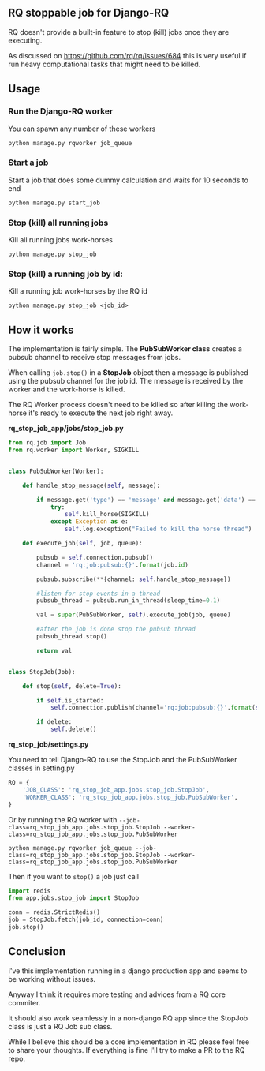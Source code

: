 ## RQ stoppable job for Django-RQ

RQ doesn't provide a built-in feature to stop (kill) jobs once they are executing.

As discussed on https://github.com/rq/rq/issues/684 this is very useful if run heavy computational tasks that might need to be killed.


## Usage

### Run the Django-RQ worker

You can spawn any number of these workers

```
python manage.py rqworker job_queue
```

### Start a job

Start a job that does some dummy calculation and waits for 10 seconds to end

```
python manage.py start_job
```

### Stop (kill) all running jobs

Kill all running jobs work-horses

```
python manage.py stop_job
```

### Stop (kill) a running job by id:

Kill a running job work-horses by the RQ id

```
python manage.py stop_job <job_id>
```

## How it works

The implementation is fairly simple. The **PubSubWorker class** creates a pubsub channel to receive stop messages from jobs.

When calling ```job.stop()``` in a **StopJob** object then a message is published using the pubsub channel for the job id. The message is received by the worker and the work-horse is killed.

The RQ Worker process doesn't need to be killed so after killing the work-horse it's ready to execute the next job right away.

**rq_stop_job_app/jobs/stop_job.py**

```python
from rq.job import Job
from rq.worker import Worker, SIGKILL


class PubSubWorker(Worker):

    def handle_stop_message(self, message):

        if message.get('type') == 'message' and message.get('data') == b'stop' and self.horse_pid:
            try:
                self.kill_horse(SIGKILL)
            except Exception as e:
                self.log.exception("Failed to kill the horse thread")

    def execute_job(self, job, queue):

        pubsub = self.connection.pubsub()
        channel = 'rq:job:pubsub:{}'.format(job.id)

        pubsub.subscribe(**{channel: self.handle_stop_message})

        #listen for stop events in a thread
        pubsub_thread = pubsub.run_in_thread(sleep_time=0.1)

        val = super(PubSubWorker, self).execute_job(job, queue)

        #after the job is done stop the pubsub thread
        pubsub_thread.stop()

        return val


class StopJob(Job):

    def stop(self, delete=True):

        if self.is_started:
            self.connection.publish(channel='rq:job:pubsub:{}'.format(self.id), message="stop")

        if delete:
            self.delete()
```

**rq_stop_job/settings.py**

You need to tell Django-RQ to use the StopJob and the PubSubWorker classes in setting.py

```python
RQ = {
    'JOB_CLASS': 'rq_stop_job_app.jobs.stop_job.StopJob',
    'WORKER_CLASS': 'rq_stop_job_app.jobs.stop_job.PubSubWorker',
}
```

Or by running the RQ worker with ```--job-class=rq_stop_job_app.jobs.stop_job.StopJob --worker-class=rq_stop_job_app.jobs.stop_job.PubSubWorker```

```
python manage.py rqworker job_queue --job-class=rq_stop_job_app.jobs.stop_job.StopJob --worker-class=rq_stop_job_app.jobs.stop_job.PubSubWorker
```

Then if you want to ```stop()``` a job just call

```python
import redis
from app.jobs.stop_job import StopJob

conn = redis.StrictRedis()
job = StopJob.fetch(job_id, connection=conn)
job.stop()
```

## Conclusion

I've this implementation running in a django production app and seems to be working without issues.

Anyway I think it requires more testing and advices from a RQ core commiter.

It should also work seamlessly in a non-django RQ app since the StopJob class is just a RQ Job sub class.

While I believe this should be a core implementation in RQ please feel free to share your thoughts. If everything is fine I'll try to make a PR to the RQ repo.